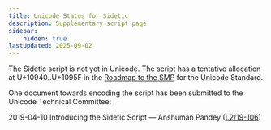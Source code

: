 ```yaml
---
title: Unicode Status for Sidetic
description: Supplementary script page
sidebar:
    hidden: true
lastUpdated: 2025-09-02
---
```


The Sidetic script is not yet in Unicode. The script has a tentative allocation at U+10940..U+1095F in the [Roadmap to the SMP](http://www.unicode.org/roadmaps/smp/) for the Unicode Standard.

[comment]: # (end of intro)

[comment]: # (start of blocks)



[comment]: # (end of blocks)

[comment]: # (start of chars)



[comment]: # (end of chars)

[comment]: # (start of rest)

One document towards encoding the script has been submitted to the Unicode Technical Committee:

2019-04-10 Introducing the Sidetic Script — Anshuman Pandey ([L2/19-106](http://www.unicode.org/cgi-bin/GetMatchingDocs.pl?L2/19-106))

